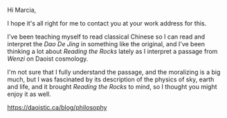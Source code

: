 Hi Marcia,

I hope it's all right for me to contact you at your work address for this.

I've been teaching myself to read classical Chinese
so I can read and interpret the _Dao De Jing_
in something like the original,
and I've been thinking a lot about _Reading the Rocks_ lately
as I interpret a passage from _Wenzi_ on Daoist cosmology.

I'm not sure that I fully understand the passage,
and the moralizing is a big much,
but I was fascinated by its description of the physics of sky, earth and life,
and it brought _Reading the Rocks_ to mind,
so I thought you might enjoy it as well.

https://daoistic.ca/blog/philosophy

